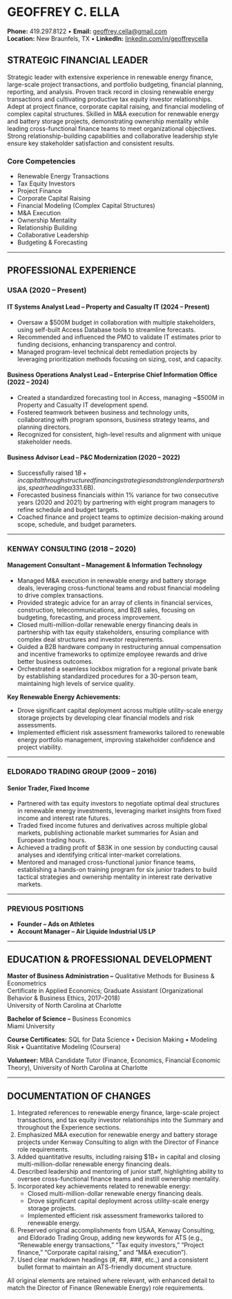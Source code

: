 # GEOFFREY C. ELLA  
**Phone:** 419.297.8122 • **Email:** geoffrey.cella@gmail.com  
**Location:** New Braunfels, TX • **LinkedIn:** [linkedin.com/in/geoffreycella](http://linkedin.com/in/geoffreycella)

## STRATEGIC FINANCIAL LEADER  
Strategic leader with extensive experience in renewable energy finance, large-scale project transactions, and portfolio budgeting, financial planning, reporting, and analysis. Proven track record in closing renewable energy transactions and cultivating productive tax equity investor relationships. Adept at project finance, corporate capital raising, and financial modeling of complex capital structures. Skilled in M&A execution for renewable energy and battery storage projects, demonstrating ownership mentality while leading cross-functional finance teams to meet organizational objectives. Strong relationship-building capabilities and collaborative leadership style ensure key stakeholder satisfaction and consistent results.

### Core Competencies
- Renewable Energy Transactions  
- Tax Equity Investors  
- Project Finance  
- Corporate Capital Raising  
- Financial Modeling (Complex Capital Structures)  
- M&A Execution  
- Ownership Mentality  
- Relationship Building  
- Collaborative Leadership  
- Budgeting & Forecasting  

---

## PROFESSIONAL EXPERIENCE

### USAA (2020 – Present)  
#### IT Systems Analyst Lead – Property and Casualty IT (2024 – Present)  
- Oversaw a $500M budget in collaboration with multiple stakeholders, using self-built Access Database tools to streamline forecasts.  
- Recommended and influenced the PMO to validate IT estimates prior to funding decisions, enhancing transparency and control.  
- Managed program-level technical debt remediation projects by leveraging prioritization methods focusing on sizing, cost, and capacity.  

#### Business Operations Analyst Lead – Enterprise Chief Information Office (2022 – 2024)  
- Created a standardized forecasting tool in Access, managing ~$500M in Property and Casualty IT development spend.  
- Fostered teamwork between business and technology units, collaborating with program sponsors, business strategy teams, and planning directors.  
- Recognized for consistent, high-level results and alignment with unique stakeholder needs.

#### Business Advisor Lead – P&C Modernization (2020 – 2022)  
- Successfully raised $1B+ in capital through structured financing strategies and strong lender partnerships, spearheading a 33% increase in funding for the largest modernization program ($1.6B).  
- Forecasted business financials within 1% variance for two consecutive years (2020 and 2021) by partnering with eight program managers to refine schedule and budget targets.  
- Coached finance and project teams to optimize decision-making around scope, schedule, and budget parameters.

---

### KENWAY CONSULTING (2018 – 2020)  
#### Management Consultant – Management & Information Technology  
- Managed M&A execution in renewable energy and battery storage deals, leveraging cross-functional teams and robust financial modeling to drive complex transactions.  
- Provided strategic advice for an array of clients in financial services, construction, telecommunications, and B2B sales, focusing on budgeting, forecasting, and process improvement.  
- Closed multi-million-dollar renewable energy financing deals in partnership with tax equity stakeholders, ensuring compliance with complex deal structures and investor requirements.  
- Guided a B2B hardware company in restructuring annual compensation and incentive frameworks to optimize employee rewards and drive better business outcomes.  
- Orchestrated a seamless lockbox migration for a regional private bank by establishing standardized procedures for a 30-person team, maintaining high levels of service quality.  

**Key Renewable Energy Achievements:**  
- Drove significant capital deployment across multiple utility-scale energy storage projects by developing clear financial models and risk assessments.  
- Implemented efficient risk assessment frameworks tailored to renewable energy portfolio management, improving stakeholder confidence and project viability.

---

### ELDORADO TRADING GROUP (2009 – 2016)  
#### Senior Trader, Fixed Income  
- Partnered with tax equity investors to negotiate optimal deal structures in renewable energy investments, leveraging market insights from fixed income and interest rate futures.  
- Traded fixed income futures and derivatives across multiple global markets, publishing actionable market summaries for Asian and European trading hours.  
- Achieved a trading profit of $83K in one session by conducting causal analyses and identifying critical inter-market correlations.  
- Mentored and managed cross-functional junior finance teams, establishing a hands-on training program for six junior traders to build tactical strategies and ownership mentality in interest rate derivative markets.

---

### PREVIOUS POSITIONS  
- **Founder – Ads on Athletes**  
- **Account Manager – Air Liquide Industrial US LP**

---

## EDUCATION & PROFESSIONAL DEVELOPMENT  
**Master of Business Administration –** Qualitative Methods for Business & Econometrics  
Certificate in Applied Economics; Graduate Assistant (Organizational Behavior & Business Ethics, 2017–2018)  
University of North Carolina at Charlotte  

**Bachelor of Science –** Business Economics  
Miami University  

**Course Certificates:** SQL for Data Science • Decision Making • Modeling Risk • Quantitative Modeling (Coursera)  

**Volunteer:** MBA Candidate Tutor (Finance, Economics, Financial Economic Theory), University of North Carolina at Charlotte  

---

## DOCUMENTATION OF CHANGES

1. Integrated references to renewable energy finance, large-scale project transactions, and tax equity investor relationships into the Summary and throughout the Experience sections.  
2. Emphasized M&A execution for renewable energy and battery storage projects under Kenway Consulting to align with the Director of Finance role requirements.  
3. Added quantitative results, including raising $1B+ in capital and closing multi-million-dollar renewable energy financing deals.  
4. Described leadership and mentoring of junior staff, highlighting ability to oversee cross-functional finance teams and instill ownership mentality.  
5. Incorporated key achievements related to renewable energy:  
   - Closed multi-million-dollar renewable energy financing deals.  
   - Drove significant capital deployment across utility-scale energy storage projects.  
   - Implemented efficient risk assessment frameworks tailored to renewable energy.  
6. Preserved original accomplishments from USAA, Kenway Consulting, and Eldorado Trading Group, adding new keywords for ATS (e.g., “Renewable energy transactions,” “Tax equity investors,” “Project finance,” “Corporate capital raising,” and “M&A execution”).  
7. Used clear markdown headings (#, ##, ###, etc.,) and a consistent bullet format to maintain an ATS-friendly document structure.  

All original elements are retained where relevant, with enhanced detail to match the Director of Finance (Renewable Energy) role requirements.